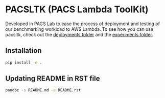# PACSLTK (PACS Lambda ToolKit)

Developed in PACS Lab to ease the process of deployment and testing of our benchmarking workload
to AWS Lambda. To see how you can use pacsltk, check out the [deployments folder](../deployments/)
and the [experiments folder](../experiments/).

## Installation

```sh
pip install -e .
```

## Updating README in RST file

```sh
pandoc -s README.md -o README.rst
```
